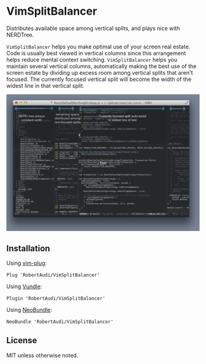 VimSplitBalancer
================

Distributes available space among vertical splits, and plays nice with NERDTree.

`VimSplitBalancer` helps you make optimal use of your screen real estate. Code is usually best viewed in vertical columns since this arrangement helps reduce mental context switching. `VimSplitBalancer` helps you maintain several vertical columns, automatically making the best use of the screen estate by dividing up excess room among vertical splits that aren't focused. The currently focused vertical split will become the width of the widest line in that vertical split.

<img src="./images/VimSplitBalancerScreenshot.png" />

Installation
------------

Using [vim-plug](https://github.com/junegunn/vim-plug):

```vim
Plug 'RobertAudi/VimSplitBalancer'
```

Using [Vundle](https://github.com/VundleVim/Vundle.vim):

```vim
Plugin 'RobertAudi/VimSplitBalancer'
```

Using [NeoBundle](https://github.com/Shougo/neobundle.vim):

```vim
NeoBundle 'RobertAudi/VimSplitBalancer'
```

License
-------

MIT unless otherwise noted.
